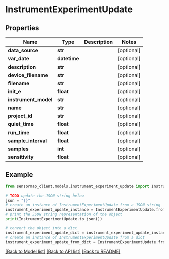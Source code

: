 # InstrumentExperimentUpdate


## Properties

Name | Type | Description | Notes
------------ | ------------- | ------------- | -------------
**data_source** | **str** |  | [optional] 
**var_date** | **datetime** |  | [optional] 
**description** | **str** |  | [optional] 
**device_filename** | **str** |  | [optional] 
**filename** | **str** |  | [optional] 
**init_e** | **float** |  | [optional] 
**instrument_model** | **str** |  | [optional] 
**name** | **str** |  | [optional] 
**project_id** | **str** |  | [optional] 
**quiet_time** | **float** |  | [optional] 
**run_time** | **float** |  | [optional] 
**sample_interval** | **float** |  | [optional] 
**samples** | **int** |  | [optional] 
**sensitivity** | **float** |  | [optional] 

## Example

```python
from sensormap_client.models.instrument_experiment_update import InstrumentExperimentUpdate

# TODO update the JSON string below
json = "{}"
# create an instance of InstrumentExperimentUpdate from a JSON string
instrument_experiment_update_instance = InstrumentExperimentUpdate.from_json(json)
# print the JSON string representation of the object
print(InstrumentExperimentUpdate.to_json())

# convert the object into a dict
instrument_experiment_update_dict = instrument_experiment_update_instance.to_dict()
# create an instance of InstrumentExperimentUpdate from a dict
instrument_experiment_update_from_dict = InstrumentExperimentUpdate.from_dict(instrument_experiment_update_dict)
```
[[Back to Model list]](../README.md#documentation-for-models) [[Back to API list]](../README.md#documentation-for-api-endpoints) [[Back to README]](../README.md)


